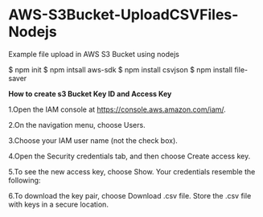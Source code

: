 # AWS-S3Bucket-UploadCSVFiles-Nodejs
Example file upload in AWS S3 Bucket using nodejs


$ npm init
$ npm intsall aws-sdk
$ npm install csvjson
$ npm install file-saver

<b>How to create s3 Bucket Key ID and Access Key</b>

1.Open the IAM console at https://console.aws.amazon.com/iam/.

2.On the navigation menu, choose Users.

3.Choose your IAM user name (not the check box).

4.Open the Security credentials tab, and then choose Create access key.

5.To see the new access key, choose Show. Your credentials resemble the following:


6.To download the key pair, choose Download .csv file. Store the .csv file with keys in a secure location.


